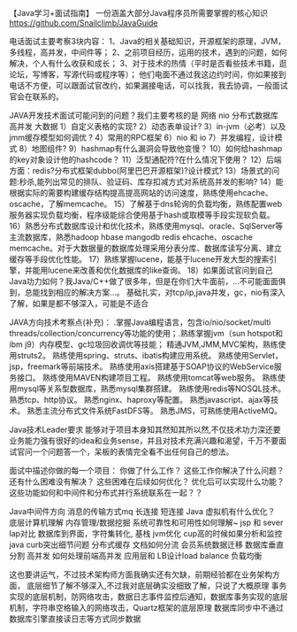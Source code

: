【Java学习+面试指南】 一份涵盖大部分Java程序员所需要掌握的核心知识
https://github.com/Snailclimb/JavaGuide


电话面试主要考察3块内容：
1、Java的相关基础知识，开源框架的原理，JVM，多线程，高并发，中间件等；
2、之前项目经历，运用的技术，遇到的问题，如何解决，个人有什么收获和成长；
3、对于技术的热情（平时是否看些技术书籍，逛论坛，写博客，写源代码或程序等）；
他们电面不通过我这边约时间，你如果接到电话不方便，可以跟面试官改约，如果漏接电话，可以找我，我去协调，一般面试官会在联系的。

JAVA开发技术面试可能问到的问题？我们主要考核的是 网络 nio  分布式数据库 高并发 大数据 
1）自定义表格的实现?
2）动态表单设计?
3）in-jvm（必考）以及jmm缓存模型如何调优 ?
4）常用的RPC框架 
6）nio 和 io 
7）并发编程，设计模式 
8）地图组件?
9）hashmap有什么漏洞会导致他变慢？
10）如何给hashmap的key对象设计他的hashcode？
11）泛型通配符?在什么情况下使用？
12）后端方面：redis?分布式框架dubbo(阿里巴巴开源框架)?设计模式?
13）场景式的问题:秒杀,能列出常见的排队、验证码、库存扣减方式对系统高并发的影响?
14）能根据实际的需要构建缓存结构提高提高网站的访问速度，熟练使用ehcache、oscache，了解memcache。
15）了解基于dns轮询的负载均衡，熟练配置web服务器实现负载均衡，程序级能综合使用基于hash或取模等手段实现软负载。
16）熟悉分布式数据库设计和优化技术，熟练使用mysql、oracle、SqlServer等主流数据库，熟悉hadoop hbase mangodb redis ehcache、oscache memcache。对于大数据量的数据库处理采用分表分库、数据库读写分离、建立缓存等手段优化性能。
17）熟练掌握lucene，能基于lucene开发大型的搜索引擎，并能用lucene来改善和优化数据库的like查询。
18）如果面试官问到自己Java功力如何？我Java/C++做了很多年，但是在你们大牛面前，…不可能面面俱到，总能找到相应的解决方案...。
基础扎实，对tcp/ip,java并发，gc，nio有深入了解，如果是都不够深入，可能是不适合

JAVA方向技术考察点(补充)：
.掌握Java编程语言，包含io/nio/socket/multi threads/collection/concurrency等功能的使用；.熟练掌握jvm（sun hotspot和ibm j9）内存模型、gc垃圾回收调优等技能；
精通JVM,JMM,MVC架构，熟练使用struts2。
熟练使用spring、struts、ibatis构建应用系统。
熟练使用Servlet，jsp，freemark等前端技术。
熟练使用axis搭建基于SOAP协议的WebService服务接口。
熟练使用MAVEN构建项目工程。
熟练使用tomcat等web服务。
熟练使用mysql等关系型数据库，熟悉mysql集群搭建。
熟练使用redis等NOSQL技术。
熟悉tcp、http协议。
熟悉nginx、haproxy等配置。
熟悉javascript、ajax等技术。
熟悉主流分布式文件系统FastDFS等。
熟悉JMS，可熟练使用ActiveMQ。

Java技术Leader要求
能够对于项目本身知其然知其所以然,不仅技术功力深还要业务能力强有很好的idea和业务sense，并且对技术充满兴趣和渴望，千万不要面试官问一个问题答一个，呆板的表情完全看不出任何自己的想法。

面试中描述你做的每一个项目：
你做了什么工作？
这些工作你解决了什么问题？
还有什么困难没有解决？
这些困难在后续如何优化？
优化后可以实现什么功能？
这些功能如何和中间件和分布式并行系统联系在一起？？

Java中间件方向 
消息的传输方式mq
长连接 短连接 
Java 虚拟机有什么优化？  
底层计算机理解 内存管理/数据挖掘 
系统可靠性和可用性如何理解~ 
jsp 和 sever lap对比
数据库到界面，字符集转化,
基栈
jvm优化 cup高的时候如果分析和监控
java curb突出细节问题
分布式缓存
文档如何分流
会员系统数据迁移
数据库垂直分割
高并发 如何处理前端高并发 应用层和
LB设计load balance
负载均衡

这也要讲运气，不过技术架构师方面我确实还有欠缺，前期经验都在业务架构方面，
底层细节了解不够深入,不过我对底层确实没细致了解，只说了大概原理
事务实现的底层机制，防网络攻击，数据日志事件监控后通知，数据库事务实现的底层机制，字符串空格输入的网络攻击，Quartz框架的底层原理
数据库同步中不通过数据库引擎直接读日志等方式同步数据

